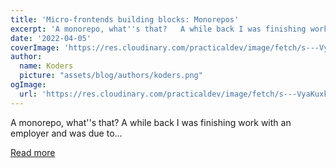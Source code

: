```yaml
---
title: 'Micro-frontends building blocks: Monorepos'
excerpt: 'A monorepo, what''s that?   A while back I was finishing work with an employer and was due to...'
date: '2022-04-05'
coverImage: 'https://res.cloudinary.com/practicaldev/image/fetch/s---VyaKuxk--/c_imagga_scale,f_auto,fl_progressive,h_420,q_auto,w_1000/https://dev-to-uploads.s3.amazonaws.com/uploads/articles/t89odad9s89e2cqqludp.jpg'
author:
  name: Koders
  picture: "assets/blog/authors/koders.png"
ogImage:
  url: 'https://res.cloudinary.com/practicaldev/image/fetch/s---VyaKuxk--/c_imagga_scale,f_auto,fl_progressive,h_420,q_auto,w_1000/https://dev-to-uploads.s3.amazonaws.com/uploads/articles/t89odad9s89e2cqqludp.jpg'
---
```


A monorepo, what''s that?   A while back I was finishing work with an employer and was due to...

[Read more](https://dev.to/aws-builders/micro-frontends-building-blocks-monorepos-ge1)
